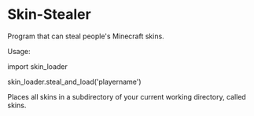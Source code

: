# Skin-Stealer
Program that can steal people's Minecraft skins.

Usage:

import skin_loader

skin_loader.steal_and_load('playername')

Places all skins in a subdirectory of your current working directory, called
skins.
